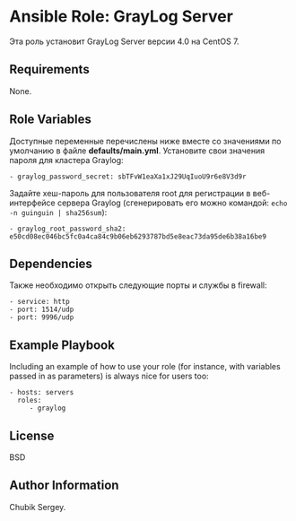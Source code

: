 Ansible Role: GrayLog Server
=========

Эта роль установит GrayLog Server версии 4.0 на CentOS 7.

Requirements
------------

None.

Role Variables
--------------

Доступные переменные перечислены ниже вместе со значениями по умолчанию в файле **defaults/main.yml**.
Установите свои значения пароля для кластера Graylog:
```
- graylog_password_secret: sbTFvW1eaXa1xJ29UqIuoU9r6e8V3d9r
```

Задайте хеш-пароль для пользователя root для регистрации в веб-интерфейсе сервера Graylog (сгенерировать его можно командой: `echo -n guinguin | sha256sum`):
```
- graylog_root_password_sha2: e50cd08ec046bc5fc0a4ca84c9b06eb6293787bd5e8eac73da95de6b38a16be9
```

Dependencies
------------

Также необходимо открыть следующие порты и службы в firewall:
```
- service: http
- port: 1514/udp
- port: 9996/udp
```

Example Playbook
----------------

Including an example of how to use your role (for instance, with variables passed in as parameters) is always nice for users too:

    - hosts: servers
      roles:
         - graylog

License
-------

BSD

Author Information
------------------

Chubik Sergey.
